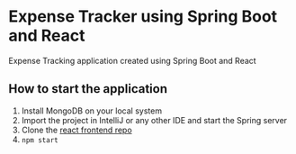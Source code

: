 # Expense Tracker using Spring Boot and React

Expense Tracking application created using Spring Boot and React

## How to start the application
1. Install MongoDB on your local system
2. Import the project in IntelliJ or any other IDE and start the Spring server
3. Clone the [react frontend repo](https://github.com/jainromil/expense-react-frontend)
4. `npm start`
